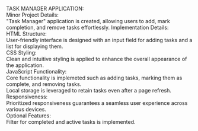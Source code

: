 TASK MANAGER APPLICATION:  
Minor Project Details:  
"Task Manager" application is created, allowing users to add, mark completion, and remove tasks effortlessly.
Implementation Details:  
HTML Structure:  
User-friendly interface is designed with an input field for adding tasks and a list for displaying them.  
CSS Styling:  
Clean and intuitive styling is applied to enhance the overall appearance of the application.  
JavaScript Functionality:  
Core functionality is implemeted such as adding tasks, marking them as complete, and removing tasks.  
Local storage is leveraged to retain tasks even after a page refresh.  
Responsiveness:  
Prioritized responsiveness guarantees a seamless user experience across various devices.  
Optional Features:  
Filter for completed and active tasks is implemented.
